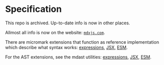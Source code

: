 # Specification

This repo is archived.
Up-to-date info is now in other places.

Allmost all info is now on the website: [`mdxjs.com`](https://mdxjs.com).

There are micromark extensions that function as reference implementation which
describe what syntax works:
[expressions](https://github.com/micromark/micromark-extension-mdx-expression/tree/main/packages/micromark-extension-mdx-expression#syntax),
[JSX](https://github.com/micromark/micromark-extension-mdx-jsx#syntax),
[ESM](https://github.com/micromark/micromark-extension-mdxjs-esm#syntax).

For the AST extensions,
see the mdast utilities:
[expressions](https://github.com/syntax-tree/mdast-util-mdx-expression#syntax-tree),
[JSX](https://github.com/syntax-tree/mdast-util-mdx-jsx#syntax-tree),
[ESM](https://github.com/syntax-tree/mdast-util-mdxjs-esm#syntax-tree).
